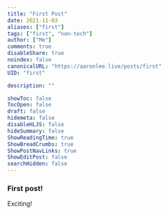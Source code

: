 ```yaml
---
title: "First Post"
date: 2021-11-03
aliases: ["first"]
tags: ["first", "non-tech"]
author: ["Me"]
comments: true
disableShare: true
noindex: false
canonicalURL: "https://aaronlee.live/posts/first"
UID: "first"

description: ""

showToc: false
TocOpen: false
draft: false
hidemeta: false
disableHLJS: false
hideSummary: false
ShowReadingTime: true
ShowBreadCrumbs: true
ShowPostNavLinks: true
ShowEditPost: false
searchHidden: false
---
```


### First post!
Exciting!
